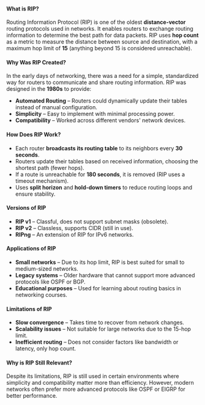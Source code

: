 #### **What is RIP?**  
Routing Information Protocol (RIP) is one of the oldest **distance-vector** routing protocols used in networks. It enables routers to exchange routing information to determine the best path for data packets. RIP uses **hop count** as a metric to measure the distance between source and destination, with a maximum hop limit of **15** (anything beyond 15 is considered unreachable).  

#### **Why Was RIP Created?**  
In the early days of networking, there was a need for a simple, standardized way for routers to communicate and share routing information. RIP was designed in the **1980s** to provide:  
- **Automated Routing** – Routers could dynamically update their tables instead of manual configuration.  
- **Simplicity** – Easy to implement with minimal processing power.  
- **Compatibility** – Worked across different vendors' network devices.  

#### **How Does RIP Work?**  
- Each router **broadcasts its routing table** to its neighbors every **30 seconds**.  
- Routers update their tables based on received information, choosing the shortest path (fewer hops).  
- If a route is unreachable for **180 seconds**, it is removed (RIP uses a timeout mechanism).  
- Uses **split horizon** and **hold-down timers** to reduce routing loops and ensure stability.  

#### **Versions of RIP**  
- **RIP v1** – Classful, does not support subnet masks (obsolete).  
- **RIP v2** – Classless, supports CIDR (still in use).  
- **RIPng** – An extension of RIP for IPv6 networks.  

#### **Applications of RIP**  
- **Small networks** – Due to its hop limit, RIP is best suited for small to medium-sized networks.  
- **Legacy systems** – Older hardware that cannot support more advanced protocols like OSPF or BGP.  
- **Educational purposes** – Used for learning about routing basics in networking courses.  

#### **Limitations of RIP**  
- **Slow convergence** – Takes time to recover from network changes.  
- **Scalability issues** – Not suitable for large networks due to the 15-hop limit.  
- **Inefficient routing** – Does not consider factors like bandwidth or latency, only hop count.  

#### **Why is RIP Still Relevant?**  
Despite its limitations, RIP is still used in certain environments where simplicity and compatibility matter more than efficiency. However, modern networks often prefer more advanced protocols like OSPF or EIGRP for better performance.  

